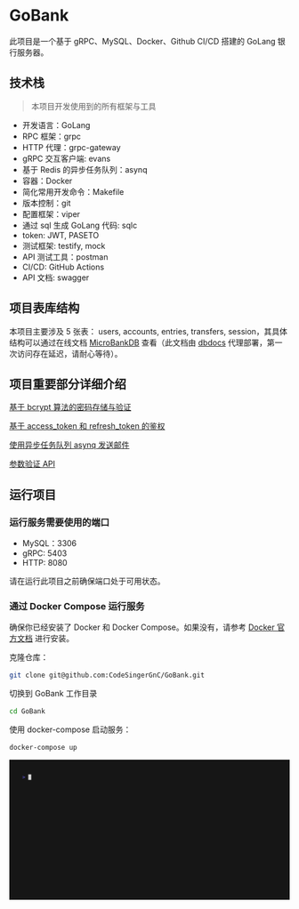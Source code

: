 # GoBank

此项目是一个基于 gRPC、MySQL、Docker、Github CI/CD 搭建的 GoLang 银行服务器。

## 技术栈

> 本项目开发使用到的所有框架与工具

- 开发语言：GoLang
- RPC 框架：grpc
- HTTP 代理：grpc-gateway
- gRPC 交互客户端: evans
- 基于 Redis 的异步任务队列：asynq
- 容器：Docker
- 简化常用开发命令：Makefile
- 版本控制：git
- 配置框架：viper
- 通过 sql 生成 GoLang 代码: sqlc
- token: JWT, PASETO
- 测试框架: testify, mock
- API 测试工具：postman
- CI/CD: GitHub Actions
- API 文档: swagger

## 项目表库结构

本项目主要涉及 5 张表： users, accounts, entries, transfers, session，其具体结构可以通过在线文档 [MicroBankDB](https://dbdocs.io/outof2023/MicroBankDB) 查看（此文档由 [dbdocs](https://dbdocs.io) 代理部署，第一次访问存在延迟，请耐心等待）。

## 项目重要部分详细介绍

[基于 bcrypt 算法的密码存储与验证](./doc/intro/password.md)

[基于 access_token 和 refresh_token 的鉴权](./doc/intro/Authtication.md)

[使用异步任务队列 asynq 发送邮件](./doc/intro/asynq.md)

[参数验证 API](./doc/intro/validator.md)

## 运行项目

### 运行服务需要使用的端口

- MySQL：3306
- gRPC: 5403
- HTTP: 8080

请在运行此项目之前确保端口处于可用状态。

### 通过 Docker Compose 运行服务

确保你已经安装了 Docker 和 Docker Compose。如果没有，请参考 [Docker 官方文档](https://docs.docker.com/get-docker/) 进行安装。

克隆仓库：

```sh
git clone git@github.com:CodeSingerGnC/GoBank.git
```

切换到 GoBank 工作目录

```sh
cd GoBank
```

使用 docker-compose 启动服务：

```sh
docker-compose up
```

![演示](doc/vhs/demonstration.gif)